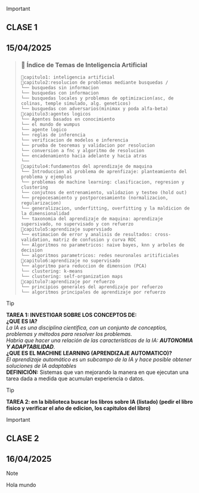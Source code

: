 > [!IMPORTANT]
> ## CLASE 1
> ## 15/04/2025

> ### 📘 Índice de Temas de Inteligencia Artificial
>
> ```
> 📂capitulo1: inteligencia artificial  
> 📂capitulo2:resolucion de problemas mediante busquedas /  
> └── busquedas sin informacion  
> └── busquedas con informacion  
> └── busquedas locales y problemas de optimizacion(asc, de colinas, temple simulado, alg. geneticos)  
> └── busquedas con adversarios(minimax y poda alfa-beta)  
> 📂capitulo3:agentes logicos  
> └── Agentes basados en conocimiento  
> └── el mundo de wumpus  
> └── agente logico  
> └── reglas de inferencia  
> └── verificacion de modelos e inferencia  
> └── prueba de teoremas y validacion por resolucion  
> └── conversion a fnc y algoritmo de resolucion  
> └── encadenamiento hacia adelante y hacia atras  
> └──  
> 📂capitulo4:fundamentos del aprendizaje de maquina  
> └── Introduccion al problema de aprenfizaje: planteamiento del problema y ejemplos  
> └── problemas de machine learning: clasificacion, regresion y clustering  
> └── conjutnos de entrenamiento, validazion y testeo (hold out)  
> └── prepocesamiento y postporcesamiento (normalizacion, regularizacion)  
> └── generalizacion, underfitting, overfitting y la maldicion de la dimensionalidad  
> └── taxonomia del aprendizaje de maquina: aprendizaje supersivado, no supervisado y con refuerzo  
> 📂capitulo5:aprendizaje supervsiado  
> └── estimacion de error y analisis de resultados: cross-validation, matriz de confusion y curva ROC  
> └── Algoritmos no parametricos: naive bayes, knn y arboles de decision  
> └── algoritmos parametricos: redes neuronales aritificiales  
> 📂capitulo6:aprendizaje no supervisado  
> └── algoritmo para reduccion de dimension (PCA)  
> └── clustering: k-means  
> └── clustering: self-organization maps  
> 📂capitulo7:aprendizaje por refuerzo  
> └── principios generales del aprendizaje por refuerzo  
> └── algoritmos principales de aprendizaje por refuerzo  
> ```

            
> [!TIP]
> **TAREA 1: INVESTIGAR SOBRE LOS CONCEPTOS DE:** <br>
> **¿QUE ES IA?** <br>
> *La IA es una disciplina científica, con un conjunto de conceptios, problemas y métodos para resolver los problemas.* <br>
> *Habria que hacer una relación de las características de la IA: **AUTONOMIA Y ADAPTABILIDAD**.* <br>
> **¿QUE ES EL MACHINE LEARNING (APRENDIZAJE AUTOMATICO)?** <br>
> *El aprendizaje automático es un subcampo de la IA y hace posible obtener soluciones de IA adaptables* <br>
> **DEFINICIÓN:** Sistemas que van mejorando la manera en que ejecutan una tarea dada a medida que acumulan experiencia o datos.


> [!TIP]
> **TAREA 2: en la biblioteca buscar los libros sobre IA (listado) (pedir el libro fisico y verificar el año de edicion, los capitulos del libro)** <br>


> [!IMPORTANT]
> ## CLASE 2
> ## 16/04/2025

> [!NOTE]
> Hola mundo

